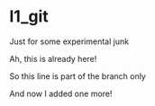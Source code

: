 # l1_git
Just for some experimental junk

Ah, this is already here!

So this line is part of the branch only

And now I added one more!
